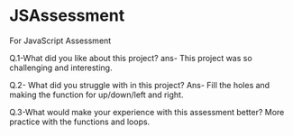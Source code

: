 # JSAssessment
For JavaScript Assessment

Q.1-What did you like about this project?
ans- This project was so challenging and interesting.

Q.2- What did you struggle with in this project?
Ans- Fill the holes and making the function for up/down/left and right.

Q.3-What would make your experience with this assessment better?
More practice with the functions and loops.
